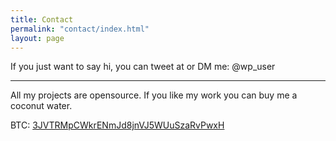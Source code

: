 ```yaml
---
title: Contact
permalink: "contact/index.html"
layout: page
---
```


If you just want to say hi, you can tweet at or DM me: @wp_user

---

All my projects are opensource. If you like my work you can buy me a coconut water.

BTC: <a href="bitcoin:3JVTRMpCWkrENmJd8jnVJ5WUuSzaRvPwxH">3JVTRMpCWkrENmJd8jnVJ5WUuSzaRvPwxH</a>
<p style="display:none">32m45fQwsdvjMPXwSDzd1WaFurg7Fzfez1</p>